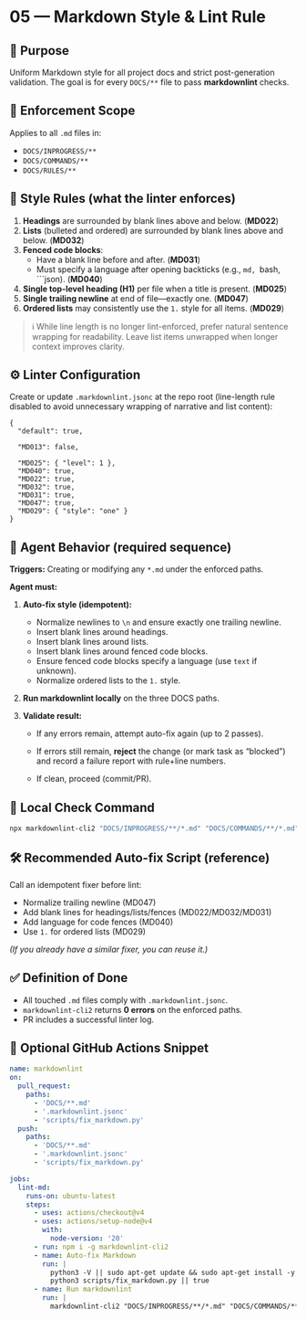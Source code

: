 # 05 — Markdown Style & Lint Rule

## 🧩 Purpose

Uniform Markdown style for all project docs and strict post-generation validation. The goal is for every
`DOCS/**` file to pass **markdownlint** checks.

## 🔧 Enforcement Scope

Applies to all `.md` files in:

- `DOCS/INPROGRESS/**`
- `DOCS/COMMANDS/**`
- `DOCS/RULES/**`

## 📐 Style Rules (what the linter enforces)

1. **Headings** are surrounded by blank lines above and below. (**MD022**)
1. **Lists** (bulleted and ordered) are surrounded by blank lines above and below. (**MD032**)
1. **Fenced code blocks**:
   - Have a blank line before and after. (**MD031**)
   - Must specify a language after opening backticks (e.g., ```md, ```bash, ```json). (**MD040**)
1. **Single top-level heading (H1)** per file when a title is present. (**MD025**)
1. **Single trailing newline** at end of file—exactly one. (**MD047**)
1. **Ordered lists** may consistently use the `1.` style for all items. (**MD029**)

> ℹ️ While line length is no longer lint-enforced, prefer natural sentence wrapping for readability. Leave list items unwrapped when longer context improves clarity.

## ⚙️ Linter Configuration

Create or update `.markdownlint.jsonc` at the repo root (line-length rule disabled to avoid unnecessary wrapping of narrative and list content):

```jsonc
{
  "default": true,

  "MD013": false,

  "MD025": { "level": 1 },
  "MD040": true,
  "MD022": true,
  "MD032": true,
  "MD031": true,
  "MD047": true,
  "MD029": { "style": "one" }
}

```

## 🤖 Agent Behavior (required sequence)

**Triggers:** Creating or modifying any `*.md` under the enforced paths.

**Agent must:**

1. **Auto-fix style (idempotent):**
   - Normalize newlines to `\n` and ensure exactly one trailing newline.
   - Insert blank lines around headings.
   - Insert blank lines around lists.
   - Insert blank lines around fenced code blocks.
   - Ensure fenced code blocks specify a language (use `text` if unknown).
   - Normalize ordered lists to the `1.` style.

1. **Run markdownlint locally** on the three DOCS paths.

1. **Validate result:**
   - If any errors remain, attempt auto-fix again (up to 2 passes).
   - If errors still remain, **reject** the change (or mark task as “blocked”) and record a failure report with
     rule+line numbers.

   - If clean, proceed (commit/PR).

## 🧪 Local Check Command

```bash
npx markdownlint-cli2 "DOCS/INPROGRESS/**/*.md" "DOCS/COMMANDS/**/*.md" "DOCS/RULES/**/*.md"

```

## 🛠 Recommended Auto-fix Script (reference)

Call an idempotent fixer before lint:

- Normalize trailing newline (MD047)
- Add blank lines for headings/lists/fences (MD022/MD032/MD031)
- Add language for code fences (MD040)
- Use `1.` for ordered lists (MD029)

*(If you already have a similar fixer, you can reuse it.)*

## ✅ Definition of Done

- All touched `.md` files comply with `.markdownlint.jsonc`.
- `markdownlint-cli2` returns **0 errors** on the enforced paths.
- PR includes a successful linter log.

## 🚦 Optional GitHub Actions Snippet

```yaml
name: markdownlint
on:
  pull_request:
    paths:
      - 'DOCS/**.md'
      - '.markdownlint.jsonc'
      - 'scripts/fix_markdown.py'
  push:
    paths:
      - 'DOCS/**.md'
      - '.markdownlint.jsonc'
      - 'scripts/fix_markdown.py'

jobs:
  lint-md:
    runs-on: ubuntu-latest
    steps:
      - uses: actions/checkout@v4
      - uses: actions/setup-node@v4
        with:
          node-version: '20'
      - run: npm i -g markdownlint-cli2
      - name: Auto-fix Markdown
        run: |
          python3 -V || sudo apt-get update && sudo apt-get install -y python3
          python3 scripts/fix_markdown.py || true
      - name: Run markdownlint
        run: |
          markdownlint-cli2 "DOCS/INPROGRESS/**/*.md" "DOCS/COMMANDS/**/*.md" "DOCS/RULES/**/*.md"

```
